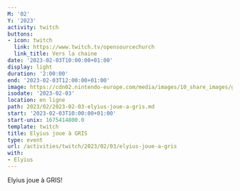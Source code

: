 ```yaml
---
M: '02'
Y: '2023'
activity: twitch
buttons:
- icon: twitch
  link: https://www.twitch.tv/opensourcechurch
  link_title: Vers la chaine
date: '2023-02-03T10:00:00+01:00'
display: light
duration: '2:00:00'
end: '2023-02-03T12:00:00+01:00'
image: https://cdn02.nintendo-europe.com/media/images/10_share_images/games_15/nintendo_switch_download_software_1/H2x1_NSwitchDS_Gris_image1600w.jpg
isodate: '2023-02-03'
location: en ligne
path: 2023/02/2023-02-03-elyius-joue-a-gris.md
start: '2023-02-03T10:00:00+01:00'
start-unix: 1675414800.0
template: twitch
title: Elyius joue à GRIS
type: event
url: /activities/twitch/2023/02/03/elyius-joue-a-gris
with:
- Elyius
---
```

 Elyius joue à GRIS!